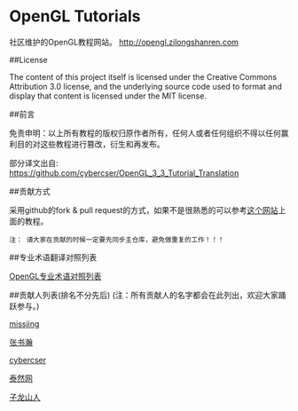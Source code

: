 OpenGL Tutorials
=============

社区维护的OpenGL教程网站。 http://opengl.zilongshanren.com

##License

The content of this project itself is licensed under the Creative Commons Attribution 3.0 license, and the underlying source code used to format and display that content is licensed under the MIT license.

##前言


免责申明：以上所有教程的版权归原作者所有，任何人或者任何组织不得以任何赢利目的对这些教程进行篡改，衍生和再发布。

部分译文出自: https://github.com/cybercser/OpenGL_3_3_Tutorial_Translation


##贡献方式

采用github的fork & pull request的方式，如果不是很熟悉的可以参考[这个网站](http://happycasts.net/episodes?tag_id=2)上面的教程。

`注： 请大家在贡献的时候一定要先同步主仓库，避免做重复的工作！！！`

##专业术语翻译对照列表

[OpenGL专业术语对照列表](https://github.com/cybercser/OpenGL_3_3_Tutorial_Translation/blob/master/%E7%BF%BB%E8%AF%91%E6%9C%AF%E8%AF%AD%E5%AF%B9%E7%85%A7.md)




##贡献人列表(排名不分先后)
(注：所有贡献人的名字都会在此列出，欢迎大家踊跃参与。)

[missjing](https://github.com/missjing)

[张书瀚](https://github.com/zrqsmcx)

[cybercser](https://github.com/cybercser)

[泰然网](http://www.ityran.com)

[子龙山人](http://www.zilongshanren.com)
